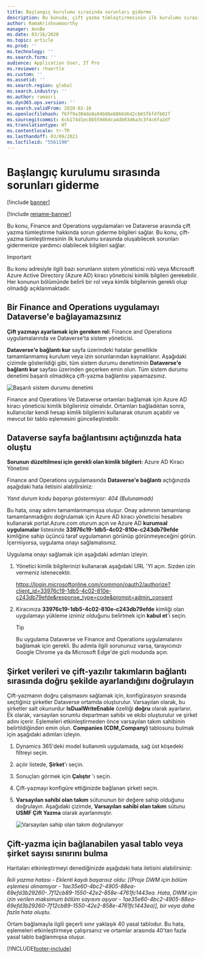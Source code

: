 ```yaml
---
title: Başlangıç kurulumu sırasında sorunları giderme
description: Bu konuda, çift yazma tümleştirmesinin ilk kurulumu sırasında oluşabilecek sorunları gidermenize yardımcı olabilecek bilgiler sağlanmaktadır.
author: RamaKrishnamoorthy
manager: AnnBe
ms.date: 03/16/2020
ms.topic: article
ms.prod: ''
ms.technology: ''
ms.search.form: ''
audience: Application User, IT Pro
ms.reviewer: rhaertle
ms.custom: ''
ms.assetid: ''
ms.search.region: global
ms.search.industry: ''
ms.author: ramasri
ms.dyn365.ops.version: ''
ms.search.validFrom: 2020-03-16
ms.openlocfilehash: f6ff9a304de8a94b86e6866d6d2cb65fbfdfb02f
ms.sourcegitcommit: 6cb174d1ec8b55946dca4db03d6a3c3f4c6fa2df
ms.translationtype: HT
ms.contentlocale: tr-TR
ms.lasthandoff: 03/09/2021
ms.locfileid: "5561190"
---
```

# <a name="troubleshoot-issues-during-initial-setup"></a>Başlangıç kurulumu sırasında sorunları giderme

[!include [banner](../../includes/banner.md)]

[!include [rename-banner](~/includes/cc-data-platform-banner.md)]



Bu konu, Finance and Operations uygulamaları ve Dataverse arasında çift yazma tümleştirme hakkında sorun giderme bilgileri sağlar. Bu konu, çift-yazma tümleştirmesinin ilk kurulumu sırasında oluşabilecek sorunları gidermenize yardımcı olabilecek bilgileri sağlar.

> [!IMPORTANT]
> Bu konu adresiyle ilgili bazı sorunların sistem yöneticisi rolü veya Microsoft Azure Active Directory (Azure AD) kiracı yöneticisi kimlik bilgileri gerekebilir. Her konunun bölümünde belirli bir rol veya kimlik bilgilerinin gerekli olup olmadığı açıklanmaktadır.

## <a name="you-cant-link-a-finance-and-operations-app-to-dataverse"></a>Bir Finance and Operations uygulamayı Dataverse'e bağlayamazsınız

**Çift yazmayı ayarlamak için gereken rol:** Finance and Operations uygulamalarında ve Dataverse'ta sistem yöneticisi.

**Dataverse'e bağlantı kur** sayfa üzerindeki hatalar genellikle tamamlanmamış kurulum veya izin sorunlarından kaynaklanır. Aşağıdaki çizimde gösterildiği gibi, tüm sistem durumu denetiminin **Dataverse'e bağlantı kur** sayfası üzerinden geçerken emin olun. Tüm sistem durumu denetimi başarılı olmadıkça çift-yazma bağlantısı yapamazsınız.

![Başarılı sistem durumu denetimi](media/health_check.png)

Finance and Operations Ve Dataverse ortamları bağlamak için Azure AD kiracı yöneticisi kimlik bilgileriniz olmalıdır. Ortamları bağladıktan sonra, kullanıcılar kendi hesap kimlik bilgilerini kullanarak oturum açabilir ve mevcut bir tablo eşlemesini güncelleştirebilir.

## <a name="error-when-you-open-the-link-to-dataverse-page"></a>Dataverse sayfa bağlantısını açtığınızda hata oluştu

**Sorunun düzeltilmesi için gerekli olan kimlik bilgileri:** Azure AD Kiracı Yönetimi

Finance and Operations uygulamasında **Dataverse'e bağlantı** açtığınızda aşağıdaki hata iletisini alabilirsiniz:

*Yanıt durum kodu başarıyı göstermiyor: 404 (Bulunamadı)*

Bu hata, onay adımı tamamlanmamışsa oluşur. Onay adımının tamamlanıp tamamlanmadığını doğrulamak için Azure AD kiracı yöneticisi hesabını kullanarak portal.Azure.com oturum açın ve Azure AD **kurumsal uygulamalar** listesinde **33976c19-1db5-4c02-810e-c243db79efde** kimliğine sahip üçüncü taraf uygulamanın görünüp görünmeyeceğini görün. İçermiyorsa, uygulama onayı sağlamalısınız.

Uygulama onayı sağlamak için aşağıdaki adımları izleyin.

1. Yönetici kimlik bilgilerinizi kullanarak aşağıdaki URL 'YI açın. Sizden izin vermeniz istenecektir.

    <https://login.microsoftonline.com/common/oauth2/authorize?client_id=33976c19-1db5-4c02-810e-c243db79efde&response_type=code&prompt=admin_consent>

2. Kiracınıza **33976c19-1db5-4c02-810e-c243db79efde** kimliği olan uygulamayı yükleme izniniz olduğunu belirtmek için **kabul et**'i seçin.

    > [!TIP]
    > Bu uygulama Dataverse ve Finance and Operations uygulamalarını bağlamak için gerekli. Bu adımla ilgili sorununuz varsa, tarayıcınızı Google Chrome ya da Microsoft Edge'de gizli modunda açın.

## <a name="verify-that-company-data-and-dual-write-teams-are-set-up-correctly-during-linking"></a>Şirket verileri ve çift-yazılır takımların bağlantı sırasında doğru şekilde ayarlandığını doğrulayın

Çift-yazmanın doğru çalışmasını sağlamak için, konfigürasyon sırasında seçtiğiniz şirketler Dataverse ortamda oluşturulur. Varsayılan olarak, bu şirketler salt okunurdur **IsDualWriteEnable** özelliği **doğru** olarak ayarlanır. Ek olarak, varsayılan sorumlu departman sahibi ve ekibi oluşturulur ve şirket adını içerir. Eşlemeleri etkinleştirmeden önce varsayılan takım sahibinin belirtildiğinden emin olun. **Companies (CDM\_Company)** tablosunu bulmak için aşağıdaki adımları izleyin.

1. Dynamics 365'deki model kullanımlı uygulamada, sağ üst köşedeki filtreyi seçin.
2.  açılır listede, **Şirket**'ı seçin.
3. Sonuçları görmek için **Çalıştır** 'ı seçin.
4. Çift-yazmayı konfigüre ettiğinizde bağlanan şirketi seçin.
5. **Varsayılan sahibi olan takım** sütununun bir değere sahip olduğunu doğrulayın. Aşağıdaki çizimde, **Varsayılan sahibi olan takım** sütunu **USMF Çift Yazma** olarak ayarlanmıştır.

    ![Varsayılan sahip olan takım doğrulanıyor](media/default_owning_team.png)

## <a name="find-the-limit-on-the-number-of-legal-tables-or-companies-that-can-be-linked-for-dual-write"></a>Çift-yazma için bağlanabilen yasal tablo veya şirket sayısı sınırını bulma

Haritaları etkinleştirmeyi denediğinizde aşağıdaki hata iletisini alabilirsiniz:

*İkili yazma hatası - Eklenti kaydı başarısız oldu: \[(Proje DWM için bölüm eşlemesi alınamıyor - 1ae35e60-4bc2-4905-88ea-69efd3b29260-.7f12cb89-1550-42e2-858e-4761fc1443ea. Hata, DWM için izin verilen maksimum bölüm sayısını aşıyor - 1ae35e60-4bc2-4905-88ea-69efd3b29260-7f12cb89-1550-42e2-858e-4761fc1443ea)\], bir veya daha fazla hata oluştu.*

Ortam bağlamayla ilgili geçerli sınır yaklaşık 40 yasal tablodur. Bu hata, eşlemeleri etkinleştirmeye çalışırsanız ve ortamlar arasında 40'tan fazla yasal tablo bağlanmışsa oluşur.


[!INCLUDE[footer-include](../../../../includes/footer-banner.md)]